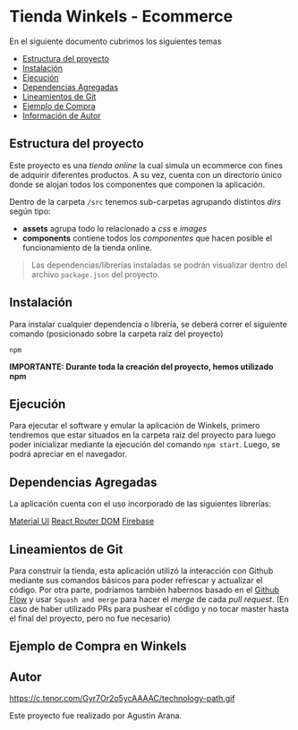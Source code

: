# Tienda Winkels - Ecommerce

En el siguiente documento cubrimos los siguientes temas

- [Estructura del proyecto](#estructura-del-proyecto)
- [Instalación](#instalacion)
- [Ejecución](#ejecucion)
- [Dependencias Agregadas](#dependencias-utilizadas)
- [Lineamientos de Git](#lineamientos-de-git)
- [Ejemplo de Compra](#gif-de-compra)
- [Información de Autor](#autor)


## Estructura del proyecto

Este proyecto es una _tienda online_ la cual simula un ecommerce con fines de adquirir diferentes productos. A su vez,
cuenta con un directorio único donde se alojan todos los componentes que componen la aplicación.

Dentro de la carpeta `/src` tenemos sub-carpetas agrupando distintos _dirs_ según tipo:

- **assets** agrupa todo lo relacionado a _css_ e _images_
- **components** contiene todos los _componentes_ que hacen posible el funcionamiento de la tienda online.


> Las dependencias/librerías instaladas se podrán visualizar dentro del archivo `package.json` del proyecto.

## Instalación

Para instalar cualquier dependencia o librería, se deberá correr el siguiente comando (posicionado sobre la carpeta raíz del proyecto)

```
npm
```

**IMPORTANTE: Durante toda la creación del proyecto, hemos utilizado npm**

## Ejecución

Para ejecutar el software y emular la aplicación de Winkels, primero tendremos que estar situados en la carpeta raíz del proyecto para luego
poder inicializar mediante la ejecución del comando `npm start`. Luego, se podrá apreciar en el navegador. 

## Dependencias Agregadas

La aplicación cuenta con el uso incorporado de las siguientes librerías:

[Material UI](https://mui.com/)
[React Router DOM](https://www.npmjs.com/package/react-router-dom)
[Firebase](https://console.firebase.google.com/)

## Lineamientos de Git

Para construir la tienda, esta aplicación utilizó la interacción con Github mediante sus comandos básicos para poder refrescar y actualizar
el código. Por otra parte, podríamos también habernos basado en el [Github Flow](https://guides.github.com/introduction/flow/) y usar `Squash and merge` para hacer el _merge_ de cada _pull request_.
(En caso de haber utilizado PRs para pushear el código y no tocar master hasta el final del proyecto, pero no fue necesario)

## Ejemplo de Compra en Winkels


## Autor

https://c.tenor.com/Gyr7Or2o5ycAAAAC/technology-path.gif

Este proyecto fue realizado por Agustin Arana.



